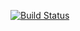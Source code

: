 [![Build Status](https://travis-ci.org/vuo/conan-oscpack.svg?branch=master)](https://travis-ci.org/vuo/conan-oscpack)

